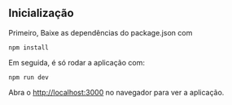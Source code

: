 ## Inicialização

Primeiro, Baixe as dependências do package.json com
```
npm install
```

Em seguida, é só rodar a aplicação com:
```
npm run dev
```

Abra o [http://localhost:3000](http://localhost:3000) no navegador para ver a aplicação.
